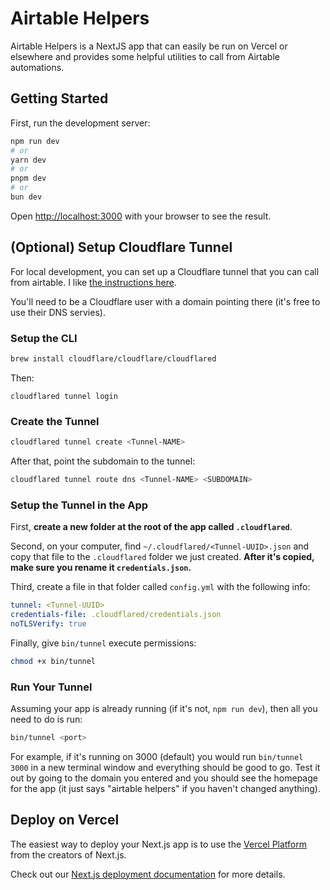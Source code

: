 # Airtable Helpers

Airtable Helpers is a NextJS app that can easily be run on Vercel or elsewhere and provides some helpful utilities to call from Airtable automations.

## Getting Started

First, run the development server:

```bash
npm run dev
# or
yarn dev
# or
pnpm dev
# or
bun dev
```

Open [http://localhost:3000](http://localhost:3000) with your browser to see the
result.

## (Optional) Setup Cloudflare Tunnel

For local development, you can set up a Cloudflare tunnel that you can call from
airtable. I like
[the instructions here](https://kirillplatonov.com/posts/setting-up-cloudflare-tunnel-for-development/).

You'll need to be a Cloudflare user with a domain pointing there (it's free to
use their DNS servies).

### Setup the CLI

```bash
brew install cloudflare/cloudflare/cloudflared
```

Then:

```
cloudflared tunnel login
```

### Create the Tunnel

```bash
cloudflared tunnel create <Tunnel-NAME>
```

After that, point the subdomain to the tunnel:

```bash
cloudflared tunnel route dns <Tunnel-NAME> <SUBDOMAIN>
```

### Setup the Tunnel in the App

First, **create a new folder at the root of the app called `.cloudflared`**.

Second, on your computer, find `~/.cloudflared/<Tunnel-UUID>.json` and copy that
file to the `.cloudflared` folder we just created. **After it's copied, make
sure you rename it `credentials.json`.**

Third, create a file in that folder called `config.yml` with the following info:

```yml
tunnel: <Tunnel-UUID>
credentials-file: .cloudflared/credentials.json
noTLSVerify: true
```

Finally, give `bin/tunnel` execute permissions:

```bash
chmod +x bin/tunnel
```

### Run Your Tunnel

Assuming your app is already running (if it's not, `npm run dev`), then all you
need to do is run:

```bash
bin/tunnel <port>
```

For example, if it's running on 3000 (default) you would run `bin/tunnel 3000`
in a new terminal window and everything should be good to go. Test it out by
going to the domain you entered and you should see the homepage for the app (it
just says "airtable helpers" if you haven't changed anything).

## Deploy on Vercel

The easiest way to deploy your Next.js app is to use the
[Vercel Platform](https://vercel.com/new?utm_medium=default-template&filter=next.js&utm_source=create-next-app&utm_campaign=create-next-app-readme)
from the creators of Next.js.

Check out our
[Next.js deployment documentation](https://nextjs.org/docs/deployment) for more
details.
